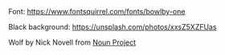 Font:
https://www.fontsquirrel.com/fonts/bowlby-one

Black background:
https://unsplash.com/photos/xxsZ5XZFUas

Wolf by Nick Novell from <a href="https://thenounproject.com/browse/icons/term/wolf/" target="_blank" title="Wolf Icons">Noun Project</a>
